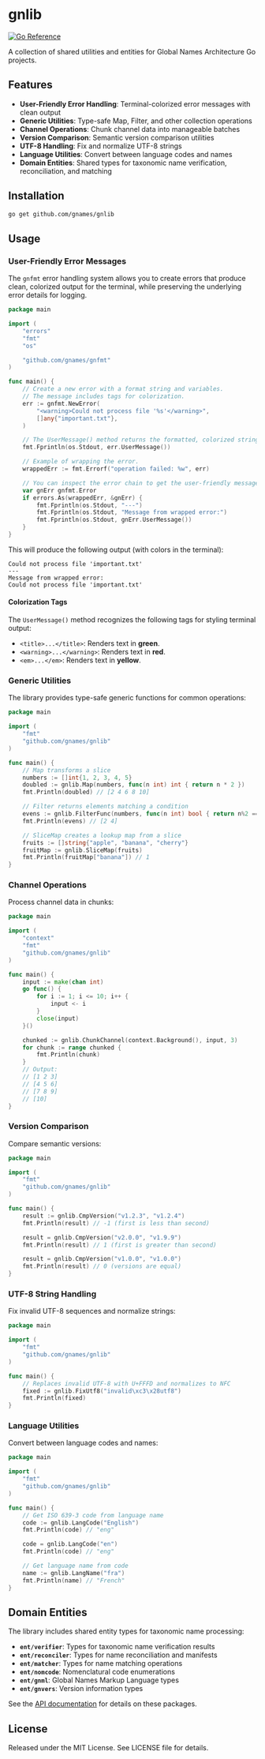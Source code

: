 # gnlib

[![Go Reference](https://pkg.go.dev/badge/github.com/gnames/gnlib.svg)](https://pkg.go.dev/github.com/gnames/gnlib)

A collection of shared utilities and entities for Global Names Architecture Go projects.

## Features

- **User-Friendly Error Handling**: Terminal-colorized error messages with clean output
- **Generic Utilities**: Type-safe Map, Filter, and other collection operations
- **Channel Operations**: Chunk channel data into manageable batches
- **Version Comparison**: Semantic version comparison utilities
- **UTF-8 Handling**: Fix and normalize UTF-8 strings
- **Language Utilities**: Convert between language codes and names
- **Domain Entities**: Shared types for taxonomic name verification, reconciliation, and matching

## Installation

```bash
go get github.com/gnames/gnlib
```

## Usage

### User-Friendly Error Messages

The `gnfmt` error handling system allows you to create errors that produce clean, colorized output for the terminal, while preserving the underlying error details for logging.

```go
package main

import (
	"errors"
	"fmt"
	"os"

	"github.com/gnames/gnfmt"
)

func main() {
	// Create a new error with a format string and variables.
	// The message includes tags for colorization.
	err := gnfmt.NewError(
		"<warning>Could not process file '%s'</warning>",
		[]any{"important.txt"},
	)

	// The UserMessage() method returns the formatted, colorized string.
	fmt.Fprintln(os.Stdout, err.UserMessage())

	// Example of wrapping the error.
	wrappedErr := fmt.Errorf("operation failed: %w", err)

	// You can inspect the error chain to get the user-friendly message.
	var gnErr gnfmt.Error
	if errors.As(wrappedErr, &gnErr) {
		fmt.Fprintln(os.Stdout, "---")
		fmt.Fprintln(os.Stdout, "Message from wrapped error:")
		fmt.Fprintln(os.Stdout, gnErr.UserMessage())
	}
}
```

This will produce the following output (with colors in the terminal):

```
Could not process file 'important.txt'
---
Message from wrapped error:
Could not process file 'important.txt'
```

#### Colorization Tags

The `UserMessage()` method recognizes the following tags for styling terminal output:

-   `<title>...</title>`: Renders text in **green**.
-   `<warning>...</warning>`: Renders text in **red**.
-   `<em>...</em>`: Renders text in **yellow**.

### Generic Utilities

The library provides type-safe generic functions for common operations:

```go
package main

import (
    "fmt"
    "github.com/gnames/gnlib"
)

func main() {
    // Map transforms a slice
    numbers := []int{1, 2, 3, 4, 5}
    doubled := gnlib.Map(numbers, func(n int) int { return n * 2 })
    fmt.Println(doubled) // [2 4 6 8 10]

    // Filter returns elements matching a condition
    evens := gnlib.FilterFunc(numbers, func(n int) bool { return n%2 == 0 })
    fmt.Println(evens) // [2 4]

    // SliceMap creates a lookup map from a slice
    fruits := []string{"apple", "banana", "cherry"}
    fruitMap := gnlib.SliceMap(fruits)
    fmt.Println(fruitMap["banana"]) // 1
}
```

### Channel Operations

Process channel data in chunks:

```go
package main

import (
    "context"
    "fmt"
    "github.com/gnames/gnlib"
)

func main() {
    input := make(chan int)
    go func() {
        for i := 1; i <= 10; i++ {
            input <- i
        }
        close(input)
    }()

    chunked := gnlib.ChunkChannel(context.Background(), input, 3)
    for chunk := range chunked {
        fmt.Println(chunk)
    }
    // Output:
    // [1 2 3]
    // [4 5 6]
    // [7 8 9]
    // [10]
}
```

### Version Comparison

Compare semantic versions:

```go
package main

import (
    "fmt"
    "github.com/gnames/gnlib"
)

func main() {
    result := gnlib.CmpVersion("v1.2.3", "v1.2.4")
    fmt.Println(result) // -1 (first is less than second)

    result = gnlib.CmpVersion("v2.0.0", "v1.9.9")
    fmt.Println(result) // 1 (first is greater than second)

    result = gnlib.CmpVersion("v1.0.0", "v1.0.0")
    fmt.Println(result) // 0 (versions are equal)
}
```

### UTF-8 String Handling

Fix invalid UTF-8 sequences and normalize strings:

```go
package main

import (
    "fmt"
    "github.com/gnames/gnlib"
)

func main() {
    // Replaces invalid UTF-8 with U+FFFD and normalizes to NFC
    fixed := gnlib.FixUtf8("invalid\xc3\x28utf8")
    fmt.Println(fixed)
}
```

### Language Utilities

Convert between language codes and names:

```go
package main

import (
    "fmt"
    "github.com/gnames/gnlib"
)

func main() {
    // Get ISO 639-3 code from language name
    code := gnlib.LangCode("English")
    fmt.Println(code) // "eng"

    code = gnlib.LangCode("en")
    fmt.Println(code) // "eng"

    // Get language name from code
    name := gnlib.LangName("fra")
    fmt.Println(name) // "French"
}
```

## Domain Entities

The library includes shared entity types for taxonomic name processing:

- **`ent/verifier`**: Types for taxonomic name verification results
- **`ent/reconciler`**: Types for name reconciliation and manifests
- **`ent/matcher`**: Types for name matching operations
- **`ent/nomcode`**: Nomenclatural code enumerations
- **`ent/gnml`**: Global Names Markup Language types
- **`ent/gnvers`**: Version information types

See the [API documentation](https://pkg.go.dev/github.com/gnames/gnlib) for details on these packages.

## License

Released under the MIT License. See LICENSE file for details.

